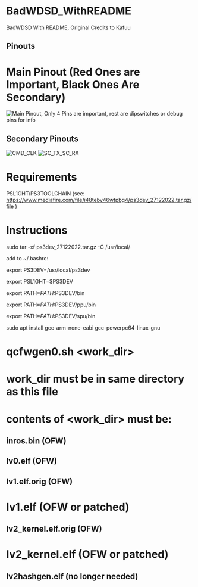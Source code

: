 # BadWDSD_WithREADME
BadWDSD With README, Original Credits to Kafuu

## Pinouts 

# Main Pinout (Red Ones are Important, Black Ones Are Secondary)

![Main Pinout, Only 4 Pins are important, rest are dipswitches or debug pins for info](https://i.imgur.com/xw6f5FA.jpeg)

## Secondary Pinouts

![CMD_CLK](https://i.imgur.com/2gyw7on.jpeg)
![SC_TX_SC_RX](https://i.imgur.com/wmMCW19.jpeg)

# Requirements

PSL1GHT/PS3TOOLCHAIN (see: https://www.mediafire.com/file/i48teby46wtpbg4/ps3dev_27122022.tar.gz/file )

# Instructions

sudo tar -xf ps3dev_27122022.tar.gz -C /usr/local/

add to ~/.bashrc:

export PS3DEV=/usr/local/ps3dev

export PSL1GHT=$PS3DEV

export PATH=$PATH:$PS3DEV/bin

export PATH=$PATH:$PS3DEV/ppu/bin

export PATH=$PATH:$PS3DEV/spu/bin

sudo apt install gcc-arm-none-eabi gcc-powerpc64-linux-gnu

# qcfwgen0.sh <work_dir>
# work_dir must be in same directory as this file

# contents of <work_dir> must be:

## inros.bin (OFW)

## lv0.elf (OFW)

## lv1.elf.orig (OFW)
# lv1.elf (OFW or patched)

## lv2_kernel.elf.orig (OFW)
# lv2_kernel.elf (OFW or patched)

## lv2hashgen.elf (no longer needed)
